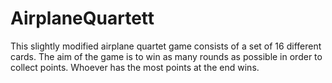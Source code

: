 # AirplaneQuartett
This slightly modified airplane quartet game consists of a set of 16 different cards. The aim of the game is to win as many rounds as possible in order to collect points. Whoever has the most points at the end wins.

